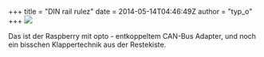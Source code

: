 +++
title = "DIN rail rulez"
date = 2014-05-14T04:46:49Z
author = "typ_o"
+++
![](https://flipdot.org/blog/uploads/IMG_20140513_184947.jpg)  
  
Das ist der Raspberry mit opto - entkoppeltem CAN-Bus Adapter, und noch
ein bisschen Klappertechnik aus der Restekiste.
